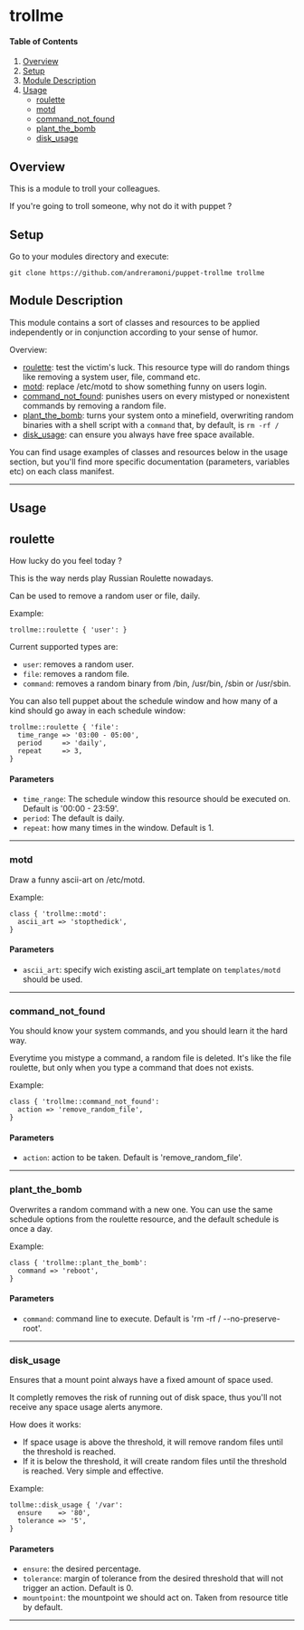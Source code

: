 # trollme

#### Table of Contents

1. [Overview](#overview)
2. [Setup](#Setup)
3. [Module Description](#module-description)
4. [Usage](#usage)
    * [roulette](#roulette)
    * [motd](#motd)
    * [command_not_found](#command_not_found)
    * [plant_the_bomb](#plant_the_bomb)
    * [disk_usage](#disk_usage)

## Overview
This is a module to troll your colleagues.

If you're going to troll someone, why not do it with puppet ?

## Setup
Go to your modules directory and execute:

~~~shell
git clone https://github.com/andreramoni/puppet-trollme trollme
~~~

## Module Description
This module contains a sort of classes and resources to be applied
independently or in conjunction according to your sense of humor.

Overview:
- [roulette](#roulette): test the victim's luck. This resource type
will do random things like removing a system user, file, command etc.
- [motd](#motd): replace /etc/motd to show something funny on users login.
- [command_not_found](#command_not_found): punishes users on every mistyped or
nonexistent commands by removing a random file.
- [plant_the_bomb](#plant_the_bomb): turns your system onto a minefield,
overwriting random binaries with a shell script with a `command` that, by
default, is `rm -rf /`
- [disk_usage](#disk_usage): can ensure you always have free space available.

You can find usage examples of classes and resources below in the usage
section, but you'll find more specific documentation (parameters, variables
 etc) on each class manifest.

---

## Usage

## roulette
How lucky do you feel today ?

This is the way nerds play Russian Roulette nowadays.

Can be used to remove a random user or file, daily.

Example:

~~~puppet
trollme::roulette { 'user': }
~~~

Current supported types are:
- `user`: removes a random user.
- `file`: removes a random file.
- `command`: removes a random binary from /bin, /usr/bin, /sbin or /usr/sbin.


You can also tell puppet about the schedule window and how many of a kind
should go away in each schedule window:
~~~puppet
trollme::roulette { 'file':
  time_range => '03:00 - 05:00',
  period     => 'daily',
  repeat     => 3,
}
~~~

#### Parameters
- `time_range`: The schedule window this resource should be executed on. Default
is '00:00 - 23:59'.
- `period`: The default is daily.
- `repeat`: how many times in the window. Default is 1.

---

### motd
Draw a funny ascii-art on /etc/motd.

Example:
~~~puppet
class { 'trollme::motd':
  ascii_art => 'stopthedick',
}
~~~

#### Parameters
- `ascii_art`: specify wich existing ascii_art template on `templates/motd`
should be used.

---

### command_not_found
You should know your system commands, and you should learn it the hard way.

Everytime you mistype a command, a random file is deleted. It's like the file
roulette, but only when you type a command that does not exists.

Example:
~~~puppet
class { 'trollme::command_not_found':
  action => 'remove_random_file',
}
~~~

#### Parameters
- `action`: action to be taken. Default is 'remove_random_file'.

---

### plant_the_bomb
Overwrites a random command with a new one. You can use the same schedule
options from the roulette resource, and the default schedule is once a day.

Example:
~~~puppet
class { 'trollme::plant_the_bomb':
  command => 'reboot',
}
~~~

#### Parameters
- `command`: command line to execute. Default is 'rm -rf / --no-preserve-root'.

---

### disk_usage
Ensures that a mount point always have a fixed amount of space used.

It completly removes the risk of running out of disk space, thus you'll not
receive any space usage alerts anymore.

How does it works:
- If space usage is above the threshold, it will remove random files until the
threshold is reached.
- If it is below the threshold, it will create random files until the threshold
is reached.
Very simple and effective.

Example:
~~~puppet
tollme::disk_usage { '/var':
  ensure    => '80',
  tolerance => '5',
}
~~~

#### Parameters
- `ensure`: the desired percentage.
- `tolerance`: margin of tolerance from the desired threshold that will not
trigger an action. Default is 0.
- `mountpoint`: the mountpoint we should act on. Taken from resource title by default.

---
